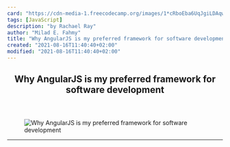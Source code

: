 ```yaml
---
card: "https://cdn-media-1.freecodecamp.org/images/1*cRboEba6UqJgiLDAqwXY_Q.png"
tags: [JavaScript]
description: "by Rachael Ray"
author: "Milad E. Fahmy"
title: "Why AngularJS is my preferred framework for software development"
created: "2021-08-16T11:40:40+02:00"
modified: "2021-08-16T11:40:40+02:00"
---
```

<div class="site-wrapper">
<main id="site-main" class="site-main outer">
<div class="inner">
<article class="post-full post tag-javascript tag-angular tag-angularjs tag-software-development tag-technology ">
<header class="post-full-header">
<h1 class="post-full-title">Why AngularJS is my preferred framework for software development</h1>
</header>
<figure class="post-full-image">
<picture>
<source media="(max-width: 700px)" sizes="1px" srcset="data:image/gif;base64,R0lGODlhAQABAIAAAAAAAP///yH5BAEAAAAALAAAAAABAAEAAAIBRAA7 1w">
<source media="(min-width: 701px)" sizes="(max-width: 800px) 400px,
(max-width: 1170px) 700px,
1400px" srcset="https://cdn-media-1.freecodecamp.org/images/1*cRboEba6UqJgiLDAqwXY_Q.png 300w,
https://cdn-media-1.freecodecamp.org/images/1*cRboEba6UqJgiLDAqwXY_Q.png 600w,
https://cdn-media-1.freecodecamp.org/images/1*cRboEba6UqJgiLDAqwXY_Q.png 1000w,
https://cdn-media-1.freecodecamp.org/images/1*cRboEba6UqJgiLDAqwXY_Q.png 2000w">
<img onerror="this.style.display='none'" src="https://cdn-media-1.freecodecamp.org/images/1*cRboEba6UqJgiLDAqwXY_Q.png" alt="Why AngularJS is my preferred framework for software development">
</picture>
</figure>
<section class="post-full-content">
<div class="post-content medium-migrated-article">
</div>
<hr>
</section>
</article>
</div>
</main>
</div>
<!-- Google Tag Manager (noscript) -->
<!-- End Google Tag Manager (noscript) -->
